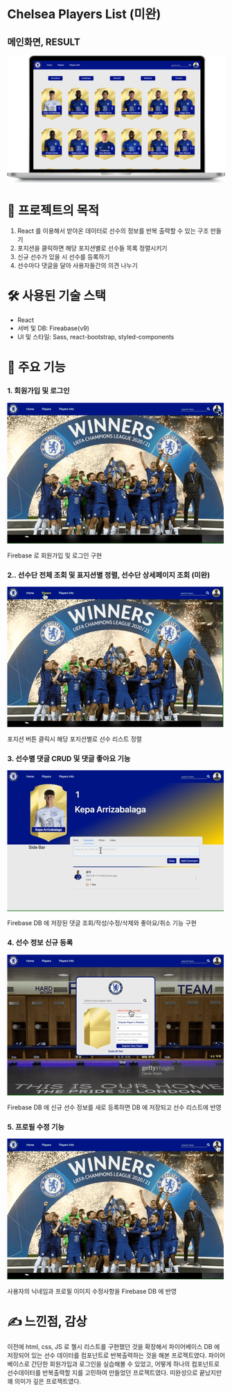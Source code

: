 # Chelsea Players List (미완)

## 메인화면, RESULT

![첼시리스트썸네일](./src/images/첼시리스트썸네일.png)

# 📑 프로젝트의 목적
1. React 를 이용해서 받아온 데이터로 선수의 정보를 반복 출력할 수 있는 구조 만들기
2. 포지션을 클릭하면 해당 포지션별로 선수들 목록 정렬시키기
3. 신규 선수가 있을 시 선수를 등록하기
4. 선수마다 댓글을 달아 사용자들간의 의견 나누기

# 🛠 사용된 기술 스택

- React
- 서버 및 DB: Fireabase(v9)
- UI 및 스타일: Sass, react-bootstrap, styled-components

# 🔵 주요 기능

### 1. 회원가입 및 로그인

![첼시리스트-로그인](./src/images/%EC%B2%BC%EC%8B%9C%EB%A6%AC%EC%8A%A4%ED%8A%B8-%EB%A1%9C%EA%B7%B8%EC%9D%B8.gif)

Firebase 로 회원가입 및 로그인 구현

### 2.. 선수단 전체 조회 및 표지션별 정렬, 선수단 상세페이지 조회 (미완)

![첼시리스트-선수조회](./src/images/%EC%B2%BC%EC%8B%9C%EB%A6%AC%EC%8A%A4%ED%8A%B8-%EC%84%A0%EC%88%98%EC%A1%B0%ED%9A%8C.gif)

포지션 버튼 클릭시 해당 포지션별로 선수 리스트 정렬

### 3. 선수별 댓글 CRUD 및 댓글 좋아요 기능

![첼시리스트-댓글CRUD](./src/images/%EC%B2%BC%EC%8B%9C%EB%A6%AC%EC%8A%A4%ED%8A%B8-%EB%8C%93%EA%B8%80.gif)

Firebase DB 에 저장된 댓글 조회/작성/수정/삭제와 좋아요/취소 기능 구현

### 4. 선수 정보 신규 등록

![첼시리스트-신규등록](./src/images/%EC%B2%BC%EC%8B%9C%EB%A6%AC%EC%8A%A4%ED%8A%B8-%EC%84%A0%EC%88%98%EB%93%B1%EB%A1%9D.gif)

Firebase DB 에 신규 선수 정보를 새로 등록하면 DB 에 저장되고 선수 리스트에 반영

### 5. 프로필 수정 기능

![첼시리스트-프로필수정](./src/images/%EC%B2%BC%EC%8B%9C%EB%A6%AC%EC%8A%A4%ED%8A%B8-%ED%94%84%EB%A1%9C%ED%95%84%EC%88%98%EC%A0%95.gif)

사용자의 닉네임과 프로필 이미지 수정사항을 Firebase DB 에 반영

# ✍️ 느낀점, 감상 

이전에 html, css, JS 로 첼시 리스트를 구현했던 것을 확장해서 파이어베이스 DB 에 저장되어 있는 선수 데이터를 컴포넌트로 반복출력하는 것을 해본 프로젝트였다. 파이어베이스로 간단한 회원가입과 로그인을 실습해볼 수 있었고, 어떻게 하나의 컴포넌트로 선수데이터를 반복출력할 지를 고민하여 만들었던 프로젝트였다. 미완성으로 끝났지만 꽤 의미가 깊은 프로젝트였다.
